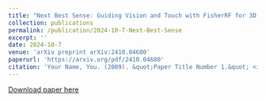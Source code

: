 ```yaml
---
title: "Next Best Sense: Guiding Vision and Touch with FisherRF for 3D Gaussian Splatting"
collection: publications
permalink: /publication/2024-10-7-Next-Best-Sense
excerpt: ''
date: 2024-10-7
venue: 'arXiv preprint arXiv:2410.04680'
paperurl: 'https://arxiv.org/pdf/2410.04680'
citation: 'Your Name, You. (2009). &quot;Paper Title Number 1.&quot; <i>Journal 1</i>. 1(1).'
---
```


[Download paper here](https://arxiv.org/pdf/2410.04680)
